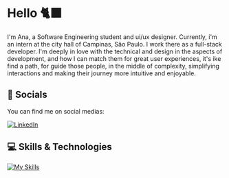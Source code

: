 # Hello 🐈‍⬛
I'm Ana, a Software Engineering student and ui/ux designer. Currently, i'm an intern at the city hall of Campinas, São Paulo. 
I work there as a full-stack developer. I'm deeply in love with the technical and design in the aspects of development, and how I can match them for great user experiences, it's ike find a path, for guide those people, in the middle of complexity, simplifying interactions and making their journey more intuitive and enjoyable.

## 🛜 Socials
You can find me on social medias:

[![LinkedIn](https://img.shields.io/badge/LinkedIn-0077B5?style=for-the-badge&logo=linkedin&logoColor=white)](https://www.linkedin.com/in/ana-carolina-morelli-chaves-8959a0228/)


## 💻 Skills & Technologies
[![My Skills](https://skillicons.dev/icons?i=js,html,css,androidstudio,java,kotlin,mysql,php,py,ai,figma,c)](https://skillicons.dev)
